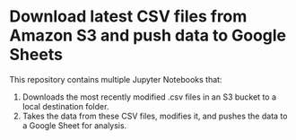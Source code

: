 # Download latest CSV files from Amazon S3 and push data to Google Sheets

This repository contains multiple Jupyter Notebooks that:

1) Downloads the most recently modified .csv files in an S3 bucket to a local destination folder. 
2) Takes the data from these CSV files, modifies it, and pushes the data to a Google Sheet for analysis.
